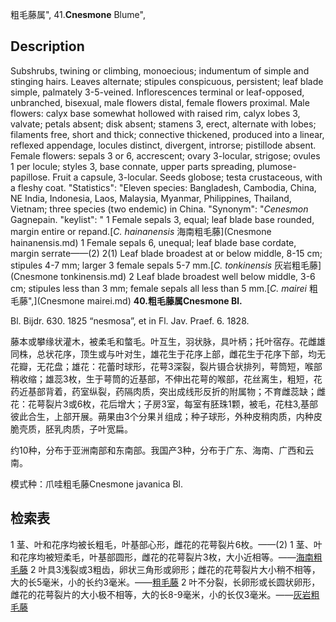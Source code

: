粗毛藤属",
41.**Cnesmone** Blume",

## Description
Subshrubs, twining or climbing, monoecious; indumentum of simple and stinging hairs. Leaves alternate; stipules conspicuous, persistent; leaf blade simple, palmately 3-5-veined. Inflorescences terminal or leaf-opposed, unbranched, bisexual, male flowers distal, female flowers proximal. Male flowers: calyx base somewhat hollowed with raised rim, calyx lobes 3, valvate; petals absent; disk absent; stamens 3, erect, alternate with lobes; filaments free, short and thick; connective thickened, produced into a linear, reflexed appendage, locules distinct, divergent, introrse; pistillode absent. Female flowers: sepals 3 or 6, accrescent; ovary 3-locular, strigose; ovules 1 per locule; styles 3, base connate, upper parts spreading, plumose-papillose. Fruit a capsule, 3-locular. Seeds globose; testa crustaceous, with a fleshy coat.
  "Statistics": "Eleven species: Bangladesh, Cambodia, China, NE India, Indonesia, Laos, Malaysia, Myanmar, Philippines, Thailand, Vietnam; three species (two endemic) in China.
  "Synonym": "*Cenesmon* Gagnepain.
  "keylist": "
1 Female sepals 3, equal; leaf blade base rounded, margin entire or repand.[*C. hainanensis* 海南粗毛藤](Cnesmone hainanensis.md)
1 Female sepals 6, unequal; leaf blade base cordate, margin serrate——(2)
2(1) Leaf blade broadest at or below middle, 8-15 cm; stipules 4-7 mm; larger 3 female sepals 5-7 mm.[*C. tonkinensis* 灰岩粗毛藤](Cnesmone tonkinensis.md)
2 Leaf blade broadest well below middle, 3-6 cm; stipules less than 3 mm; female sepals all less than 5 mm.[*C. mairei* 粗毛藤",](Cnesmone mairei.md)
**40.粗毛藤属Cnesmone Bl.**

Bl. Bijdr. 630. 1825 “nesmosa”, et in Fl. Jav. Praef. 6. 1828.

藤本或攀缘状灌木，被柔毛和螫毛。叶互生，羽状脉，具叶柄；托叶宿存。花雌雄同株，总状花序，顶生或与叶对生，雄花生于花序上部，雌花生于花序下部，均无花瓣，无花盘；雄花：花蕾时球形，花萼3深裂，裂片镊合状排列，萼筒短，喉部稍收缩；雄蕊3枚，生于萼筒的近基部，不伸出花萼的喉部，花丝离生，粗短，花药近基部背着，药室纵裂，药隔肉质，突出成线形反折的附属物；不育雌蕊缺；雌花：花萼裂片3或6枚，花后增大；子房3室，每室有胚珠1颗，被毛，花柱3,基部彼此合生，上部开展。蒴果由3个分果爿组成；种子球形，外种皮稍肉质，内种皮脆壳质，胚乳肉质，子叶宽扁。

约10种，分布于亚洲南部和东南部。我国产3种，分布于广东、海南、广西和云南。

模式种：爪哇粗毛藤Cnesmone javanica Bl.

## 检索表

1 茎、叶和花序均被长粗毛，叶基部心形，雌花的花萼裂片6枚。——(2)
1 茎、叶和花序均被短柔毛，叶基部圆形，雌花的花萼裂片3枚，大小近相等。——[海南粗毛藤](Cnesmone%20hainanensis.md)
2 叶具3浅裂或3粗齿，卵状三角形或卵形；雌花的花萼裂片大小稍不相等，大的长5毫米，小的长约3毫米。——[粗毛藤](Cnesmone%20mairei.md)
2 叶不分裂，长卵形或长圆状卵形，雌花的花萼裂片的大小极不相等，大的长8-9毫米，小的长仅3毫米。——[灰岩粗毛藤](Cnesmone%20tonkinensis.md)
